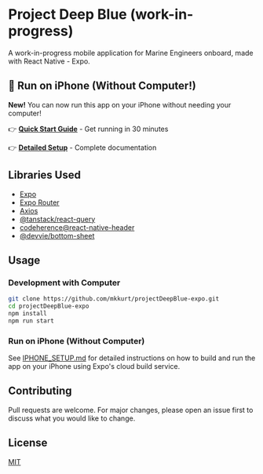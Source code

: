 # Project Deep Blue (work-in-progress)

A work-in-progress mobile application for Marine Engineers onboard, made with React Native - Expo.

## 📱 Run on iPhone (Without Computer!)

**New!** You can now run this app on your iPhone without needing your computer!

👉 **[Quick Start Guide](./QUICKSTART.md)** - Get running in 30 minutes

👉 **[Detailed Setup](./IPHONE_SETUP.md)** - Complete documentation

## Libraries Used

- [Expo](https://expo.dev)
- [Expo Router](https://docs.expo.dev/router/installation/)
- [Axios](https://github.com/axios/axios)
- [@tanstack/react-query](https://tanstack.com/query/latest)
- [codeherence@react-native-header](https://github.com/codeherence/react-native-header)
- [@devvie/bottom-sheet](https://www.npmjs.com/package/@devvie/bottom-sheet)

## Usage

### Development with Computer

```bash
git clone https://github.com/mkkurt/projectDeepBlue-expo.git
cd projectDeepBlue-expo
npm install
npm run start
```

### Run on iPhone (Without Computer)

See [IPHONE_SETUP.md](./IPHONE_SETUP.md) for detailed instructions on how to build and run the app on your iPhone using Expo's cloud build service.

## Contributing

Pull requests are welcome. For major changes, please open an issue first
to discuss what you would like to change.

## License

[MIT](https://choosealicense.com/licenses/mit/)

